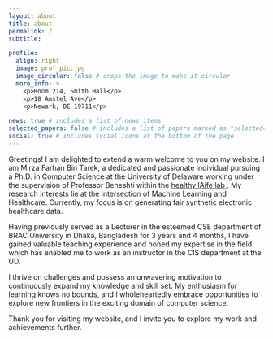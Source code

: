 ```yaml
---
layout: about
title: about
permalink: /
subtitle:

profile:
  align: right
  image: prof_pic.jpg
  image_circular: false # crops the image to make it circular
  more_info: >
    <p>Room 214, Smith Hall</p>
    <p>18 Amstel Ave</p>
    <p>Newark, DE 19711</p>

news: true # includes a list of news items
selected_papers: false # includes a list of papers marked as "selected={true}"
social: true # includes social icons at the bottom of the page
---
```


Greetings! I am delighted to extend a warm welcome to you on my website. I am Mirza Farhan Bin Tarek, a dedicated and passionate individual pursuing a Ph.D. in Computer Science at the University of Delaware working under the supervision of Professor Beheshti within the <a href='https://sites.udel.edu/healthylaife/'> healthy lAife lab </a>. My research interests lie at the intersection of Machine Learning and Healthcare. Currently, my focus is on generating fair synthetic electronic healthcare data.

Having previously served as a Lecturer in the esteemed CSE department of BRAC University in Dhaka, Bangladesh for 3 years and 4 months, I have gained valuable teaching experience and honed my expertise in the field which has enabled me to work as an instructor in the CIS department at the UD.

I thrive on challenges and possess an unwavering motivation to continuously expand my knowledge and skill set. My enthusiasm for learning knows no bounds, and I wholeheartedly embrace opportunities to explore new frontiers in the exciting domain of computer science.

Thank you for visiting my website, and I invite you to explore my work and achievements further.
